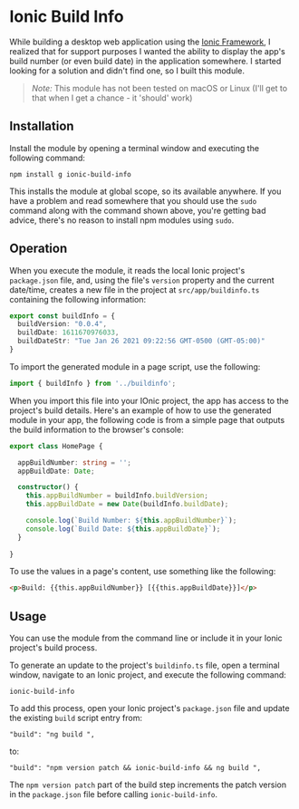 # Ionic Build Info

While building a desktop web application using the [Ionic Framework](https://ionicframework.com/), I realized that for support purposes I wanted the ability to display the app's build number (or even build date) in the application somewhere. I started looking for a solution and didn't find one, so I built this module.

> *Note:* This module has not been tested on macOS or Linux (I'll get to that when I get a chance - it 'should' work)

## Installation

Install the module by opening a terminal window and executing the following command:

```shell
npm install g ionic-build-info
```

This installs the module at global scope, so its available anywhere. If you have a problem and read somewhere that you should use the `sudo` command along with the command shown above, you're getting bad advice, there's no reason to install npm modules using `sudo`.

## Operation

When you execute the module, it reads the local Ionic project's `package.json` file, and, using the file's `version` property and the current date/time, creates a new file in the project at `src/app/buildinfo.ts` containing the following information:

```typescript
export const buildInfo = {
  buildVersion: "0.0.4",
  buildDate: 1611670976033,
  buildDateStr: "Tue Jan 26 2021 09:22:56 GMT-0500 (GMT-05:00)"
}
```

To import the generated module in a page script, use the following:

```typescript
import { buildInfo } from '../buildinfo';
```

When you import this file into your IOnic project, the app has access to the project's build details. Here's an example of how to use the generated module in your app, the following code is from a simple page that outputs the build information to the browser's console:

```typescript
export class HomePage {

  appBuildNumber: string = '';
  appBuildDate: Date;

  constructor() {
    this.appBuildNumber = buildInfo.buildVersion;
    this.appBuildDate = new Date(buildInfo.buildDate);

    console.log(`Build Number: ${this.appBuildNumber}`);
    console.log(`Build Date: ${this.appBuildDate}`);
  }
 
}
```

To use the values in a page's content, use something like the following:

```html
<p>Build: {{this.appBuildNumber}} [{{this.appBuildDate}}]</p>
```

## Usage

You can use the module from the command line or include it in your Ionic project's build process.

To generate an update to the project's `buildinfo.ts` file, open a terminal window, navigate to an Ionic project, and execute the following command:

```shell
ionic-build-info
```

To add this process, open your Ionic project's `package.json` file and update the existing `build` script entry from:

```text
"build": "ng build ",
```

to:

```text
"build": "npm version patch && ionic-build-info && ng build ",
```

The `npm version patch` part of the build step increments the patch version in the `package.json` file before calling `ionic-build-info`.
